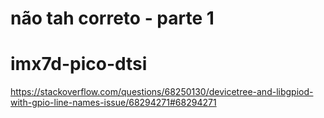# não tah correto - parte 1

# imx7d-pico-dtsi

https://stackoverflow.com/questions/68250130/devicetree-and-libgpiod-with-gpio-line-names-issue/68294271#68294271
